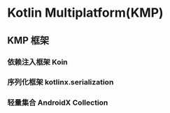 # Kotlin Multiplatform(KMP)

## KMP 框架

### 依赖注入框架 Koin

### 序列化框架 kotlinx.serialization

### 轻量集合 AndroidX Collection
